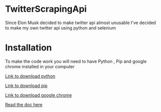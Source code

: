 # TwitterScrapingApi

Since Elon Musk decided to make twitter api almost unusable I've decided to make my own twitter api using python and selenium

# Installation

To make the code work you will need to have Python , Pip and google chrome installed in your computer

[Link to download python](https://www.python.org/downloads/)

[Link to download pip](https://pip.pypa.io/en/stable/installation/)

[Link to download google chrome](https://www.google.com/intl/fr_fr/chrome/) 

[Read the doc here](https://steevenakintilo.github.io/TwitterScrapingApi/)
